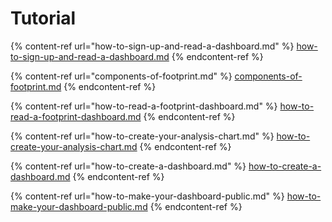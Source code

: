 # Tutorial

{% content-ref url="how-to-sign-up-and-read-a-dashboard.md" %}
[how-to-sign-up-and-read-a-dashboard.md](how-to-sign-up-and-read-a-dashboard.md)
{% endcontent-ref %}

{% content-ref url="components-of-footprint.md" %}
[components-of-footprint.md](components-of-footprint.md)
{% endcontent-ref %}

{% content-ref url="how-to-read-a-footprint-dashboard.md" %}
[how-to-read-a-footprint-dashboard.md](how-to-read-a-footprint-dashboard.md)
{% endcontent-ref %}

{% content-ref url="how-to-create-your-analysis-chart.md" %}
[how-to-create-your-analysis-chart.md](how-to-create-your-analysis-chart.md)
{% endcontent-ref %}

{% content-ref url="how-to-create-a-dashboard.md" %}
[how-to-create-a-dashboard.md](how-to-create-a-dashboard.md)
{% endcontent-ref %}

{% content-ref url="how-to-make-your-dashboard-public.md" %}
[how-to-make-your-dashboard-public.md](how-to-make-your-dashboard-public.md)
{% endcontent-ref %}



